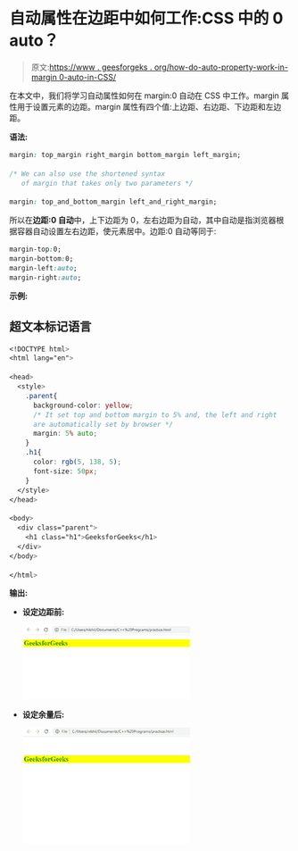 # 自动属性在边距中如何工作:CSS 中的 0 auto？

> 原文:[https://www . geesforgeks . org/how-do-auto-property-work-in-margin 0-auto-in-CSS/](https://www.geeksforgeeks.org/how-does-auto-property-work-in-margin0-auto-in-css/)

在本文中，我们将学习自动属性如何在 margin:0 自动在 CSS 中工作。margin 属性用于设置元素的边距。margin 属性有四个值:上边距、右边距、下边距和左边距。

**语法:**

```css
margin: top_margin right_margin bottom_margin left_margin;

/* We can also use the shortened syntax 
   of margin that takes only two parameters */

margin: top_and_bottom_margin left_and_right_margin;
```

所以在**边距:0 自动**中，上下边距为 0，左右边距为自动，其中自动是指浏览器根据容器自动设置左右边距，使元素居中。边距:0 自动等同于:

```css
margin-top:0;
margin-bottom:0;
margin-left:auto;
margin-right:auto;
```

**示例:**

## 超文本标记语言

```css
<!DOCTYPE html>
<html lang="en">

<head>
  <style>
    .parent{
      background-color: yellow;
      /* It set top and bottom margin to 5% and, the left and right
      are automatically set by browser */
      margin: 5% auto;
    }
    .h1{
      color: rgb(5, 138, 5);
      font-size: 50px;
    }
  </style>
</head>

<body>
  <div class="parent">
    <h1 class="h1">GeeksforGeeks</h1> 
  </div>
</body>

</html>
```

**输出:**

*   **设定边距前:**

    ![](img/27275dc2a102e06d7f1a3851807155cc.png)

*   **设定余量后:**

    ![](img/61ed56be7ecc13c0f8b2117cb64de5de.png)